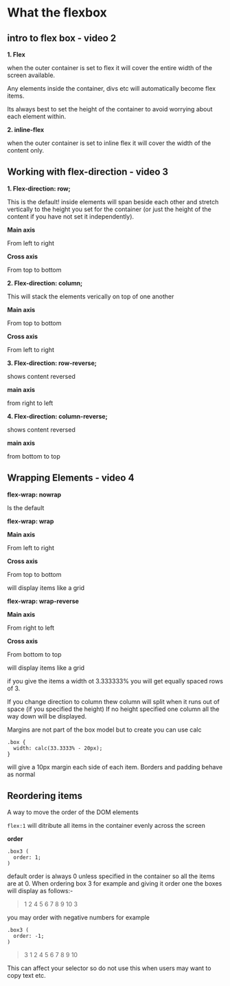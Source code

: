 # What the flexbox

## intro to flex box - video 2

**1. Flex**

  when the outer container is set to flex it will cover the entire width of the screen available.

  Any elements inside the container, divs etc will automatically become flex items.

  Its always best to set the height of the container to avoid worrying about each element within.

**2. inline-flex**

when the outer container is set to inline flex it will cover the width of the content only.

## Working with flex-direction - video 3

**1. Flex-direction: row;**

This is the default! inside elements will span beside each other and stretch vertically to the height you set for the container (or just the height of the content if you have not set it independently).

 **Main axis**

From left to right

**Cross axis**

From top to bottom


**2.  Flex-direction: column;**

This will stack the elements verically on top of one another

 **Main axis**

 From top to bottom

**Cross axis**

From left to right

**3. Flex-direction: row-reverse;**

shows content reversed

**main axis**

from right to left

**4. Flex-direction: column-reverse;**

shows content reversed

**main axis**

from bottom to top

## Wrapping Elements - video 4

**flex-wrap: nowrap**

Is the default

**flex-wrap: wrap**

 **Main axis**

From left to right

**Cross axis**

From top to bottom

will display items like a grid 


**flex-wrap: wrap-reverse**

 **Main axis**

From right to left

**Cross axis**

From bottom to top

will display items like a grid 


if you give the items a width ot 3.333333% you will get equally spaced rows of 3.

If you change direction to column thew column will split when it runs out of space (if you specified the height) If no height specified one column all the way down will be displayed.

Margins are not part of the box model but to create you can use calc

```
.box {
  width: calc(33.3333% - 20px);
}
```

will give a 10px margin each side of each item. Borders and padding behave as normal

## Reordering items

A way to move the order of the DOM elements

`flex:1` will ditribute all items in the container evenly across the screen

**order**

```
.box3 (
  order: 1;
)
```
default order is always 0 unless specified in the container so all the items are at 0. When ordering box 3 for example and giving it order one the boxes will display as follows:-

>1 2 4 5 6 7 8 9 10 3 

you may order with negative numbers for example

```
.box3 (
  order: -1;
)
```


>3 1 2 4 5 6 7 8 9 10

This can affect your selector so do not use this when users may want to copy text etc.








